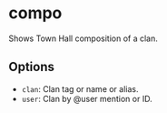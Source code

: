 # compo

Shows Town Hall composition of a clan.

## Options

* `clan`: Clan tag or name or alias.
* `user`: Clan by @user mention or ID.
